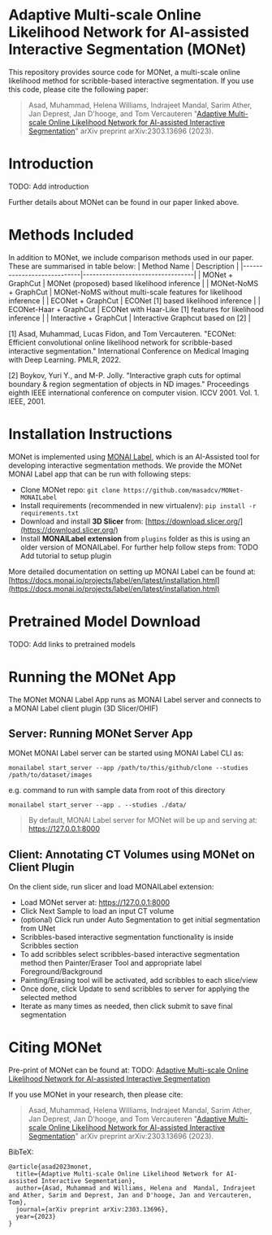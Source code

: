 # Adaptive Multi-scale Online Likelihood Network for AI-assisted Interactive Segmentation (MONet)
This repository provides source code for MONet, a multi-scale online likelihood method for scribble-based interactive segmentation. If you use this code, please cite the following paper:

> Asad, Muhammad, Helena Williams, Indrajeet Mandal, Sarim Ather, Jan Deprest, Jan D'hooge, and Tom Vercauteren 
>"[Adaptive Multi-scale Online Likelihood Network for AI-assisted Interactive Segmentation](https://arxiv.org/abs/2303.13696)" 
>arXiv preprint arXiv:2303.13696 (2023).
#  Introduction
TODO: Add introduction

Further details about MONet can be found in our paper linked above.

# Methods Included
In addition to MONet, we include comparison methods used in our paper. These are summarised in table below:
| Method Name                | Description                      |
|----------------------------|----------------------------------|
| MONet + GraphCut          | MONet (proposed) based likelihood inference               |
| MONet-NoMS + GraphCut      | MONet-NoMS without multi-scale features for likelihood inference               |
| ECONet + GraphCut          | ECONet [1] based likelihood inference               |
| ECONet-Haar + GraphCut     | ECONet with Haar-Like [1] features for likelihood inference             |
| Interactive + GraphCut       | Interactive Graphcut based on [2] |

[1] Asad, Muhammad, Lucas Fidon, and Tom Vercauteren. "ECONet: Efficient convolutional online likelihood network for scribble-based interactive segmentation." International Conference on Medical Imaging with Deep Learning. PMLR, 2022.

[2] Boykov, Yuri Y., and M-P. Jolly. "Interactive graph cuts for optimal boundary & region segmentation of objects in ND images." Proceedings eighth IEEE international conference on computer vision. ICCV 2001. Vol. 1. IEEE, 2001.

# Installation Instructions
MONet is implemented using [MONAI Label](https://github.com/Project-MONAI/MONAILabel), which is an AI-Assisted tool for developing interactive segmentation methods. We provide the MONet MONAI Label app that can be run with following steps:

- Clone MONet repo: `git clone https://github.com/masadcv/MONet-MONAILabel`
- Install requirements (recommended in new virtualenv): `pip install -r requirements.txt`
- Download and install **3D Slicer** from: [https://download.slicer.org/](https://download.slicer.org/)
- Install **MONAILabel extension** from `plugins` folder as this is using an older version of MONAILabel. For further help follow steps from: TODO Add tutorial to setup plugin

More detailed documentation on setting up MONAI Label can be found at: [https://docs.monai.io/projects/label/en/latest/installation.html](https://docs.monai.io/projects/label/en/latest/installation.html)

# Pretrained Model Download
TODO: Add links to pretrained models
# Running the MONet App
The MONet MONAI Label App runs as MONAI Label server and connects to a MONAI Label client plugin (3D Slicer/OHIF)

## Server: Running MONet Server App
MONet MONAI Label server can be started using MONAI Label CLI as:
```
monailabel start_server --app /path/to/this/github/clone --studies /path/to/dataset/images
```

e.g. command to run with sample data from root of this directory
```
monailabel start_server --app . --studies ./data/
```

> By default, MONAI Label server for MONet will be up and serving at: https://127.0.0.1:8000

## Client: Annotating CT Volumes using MONet on Client Plugin
On the client side, run slicer and load MONAILabel extension:
- Load MONet server at: https://127.0.0.1:8000
- Click Next Sample to load an input CT volume
- (optional) Click run under Auto Segmentation to get initial segmentation from UNet
- Scribbles-based interactive segmentation functionality is inside Scribbles section
- To add scribbles select scribbles-based interactive segmentation method then Painter/Eraser Tool and appropriate label Foreground/Background
- Painting/Erasing tool will be activated, add scribbles to each slice/view
- Once done, click Update to send scribbles to server for applying the selected method
- Iterate as many times as needed, then click submit to save final segmentation

<!-- A demo video showing this usage can be found here: [https://www.youtube.com/watch?v=kVGf5QQxSfc](https://www.youtube.com/watch?v=kVGf5QQxSfc) -->

<!-- ![econet-preview](./data/econet_preview.png) -->

# Citing MONet
Pre-print of MONet can be found at: TODO: [Adaptive Multi-scale Online Likelihood Network for AI-assisted Interactive Segmentation](https://arxiv.org)

If you use MONet in your research, then please cite:

> Asad, Muhammad, Helena Williams, Indrajeet Mandal, Sarim Ather, Jan Deprest, Jan D'hooge, and Tom Vercauteren 
>"[Adaptive Multi-scale Online Likelihood Network for AI-assisted Interactive Segmentation](https://arxiv.org/abs/2303.13696)" 
>arXiv preprint arXiv:2303.13696 (2023).

BibTeX:
```
@article{asad2023monet,
  title={Adaptive Multi-scale Online Likelihood Network for AI-assisted Interactive Segmentation},
  author={Asad, Muhammad and Williams, Helena and  Mandal, Indrajeet and Ather, Sarim and Deprest, Jan and D'hooge, Jan and Vercauteren, Tom},
  journal={arXiv preprint arXiv:2303.13696},
  year={2023}
}
```
